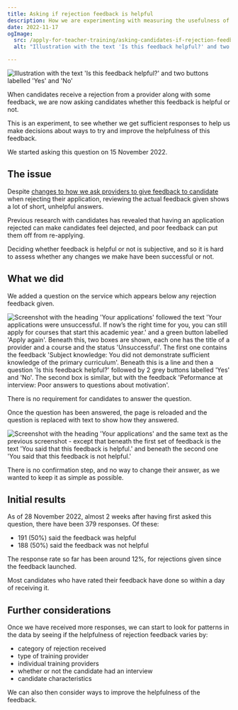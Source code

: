 ```yaml
---
title: Asking if rejection feedback is helpful
description: How we are experimenting with measuring the usefulness of rejection feedback.
date: 2022-11-17
ogImage:
  src: /apply-for-teacher-training/asking-candidates-if-rejection-feedback-is-helpful/is-this-feedback-helpful.png
  alt: "Illustration with the text 'Is this feedback helpful?' and two buttons labelled 'Yes' and 'No'"

---
```

![Illustration with the text 'Is this feedback helpful?' and two buttons labelled 'Yes' and 'No'](is-this-feedback-helpful.png)

When candidates receive a rejection from a provider along with some feedback, we are now asking candidates whether this feedback is helpful or not.

This is an experiment, to see whether we get sufficient responses to help us make decisions about ways to try and improve the helpfulness of this feedback.

We started asking this question on  15 November 2022.

## The issue

Despite [changes to how we ask providers to give feedback to candidate](/manage-teacher-training-applications/reasons-for-rejection-iteration-6/) when rejecting their application, reviewing the actual feedback given shows a lot of short, unhelpful answers.

Previous research with candidates has revealed that having an application rejected can make candidates feel dejected, and poor feedback can put them off from re-applying.

Deciding whether feedback is helpful or not is subjective, and so it is hard to assess whether any changes we make have been successful or not.

## What we did

We added a question on the service which appears below any rejection feedback given.

![Screenshot with the heading 'Your applications' followed the text 'Your applications were unsuccessful. If now’s the right time for you, you can still apply for courses that start this academic year.' and a green button labelled 'Apply again'. Beneath this, two boxes are shown, each one has the title of a provider and a course and the status 'Unsuccessful'. The first one contains the feedback 'Subject knowledge: You did not demonstrate sufficient knowledge of the primary curriculum'. Beneath this is a line and then a question 'Is this feedback helpful?' followed by 2 grey buttons labelled 'Yes' and 'No'. The second box is similar, but with the feedback 'Peformance at interview: Poor answers to questions about motivation'.](feedback-question.png)

There is no requirement for candidates to answer the question.

Once the question has been answered, the page is reloaded and the question is replaced with text to show how they answered.

![Screenshot with the heading 'Your applications' and the same text as the previous screenshot - except that beneath the first set of feedback is the text 'You said that this feedback is helpful.' and beneath the second one 'You said that this feedback is not helpful.'](feedback-given.png)

There is no confirmation step, and no way to change their answer, as we wanted to keep it as simple as possible.

## Initial results

As of 28 November 2022, almost 2 weeks after having first asked this question, there have been 379 responses. Of these:

* 191 (50%) said the feedback was helpful
* 188 (50%) said the feedback was not helpful

The response rate so far has been around 12%, for rejections given since the feedback launched.

Most candidates who have rated their feedback have done so within a day of receiving it.

## Further considerations

Once we have received more responses, we can start to look for patterns in the data by seeing if the helpfulness of rejection feedback varies by:

* category of rejection received
* type of training provider
* individual training providers
* whether or not the candidate had an interview
* candidate characteristics

We can also then consider ways to improve the helpfulness of the feedback.
